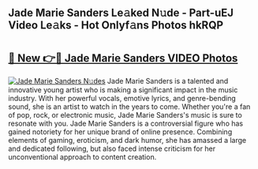 ## Jade Marie Sanders Le𝚊ked N𝚞de - Part-uEJ Video Le𝚊ks - Hot Onlyf𝚊ns Photos hkRQP

# <h2><a href="http://ab57423.deff.icu/?id=Jade+Marie+Sanders">🔗 New 👉🔴 Jade Marie Sanders VIDEO Photos</a></h2>

[![Jade Marie Sanders N𝚞des](https://i.imgur.com/rIISA9y.gif)](http://ab57423.deff.icu/?id=Jade+Marie+Sanders)
Jade Marie Sanders is a talented and innovative young artist who is making a significant impact in the music industry. With her powerful vocals, emotive lyrics, and genre-bending sound, she is an artist to watch in the years to come. Whether you're a fan of pop, rock, or electronic music, Jade Marie Sanders's music is sure to resonate with you. Jade Marie Sanders is a controversial figure who has gained notoriety for her unique brand of online presence. Combining elements of gaming, eroticism, and dark humor, she has amassed a large and dedicated following, but also faced intense criticism for her unconventional approach to content creation.
